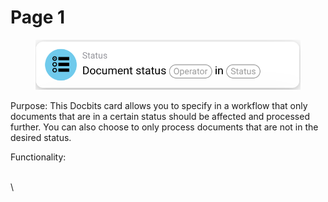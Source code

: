# Page 1

<figure><img src="../../../../.gitbook/assets/image (2).png" alt=""><figcaption></figcaption></figure>

Purpose: This Docbits card allows you to specify in a workflow that only documents that are in a certain status should be affected and processed further. You can also choose to only process documents that are not in the desired status.

Functionality:

\
\
